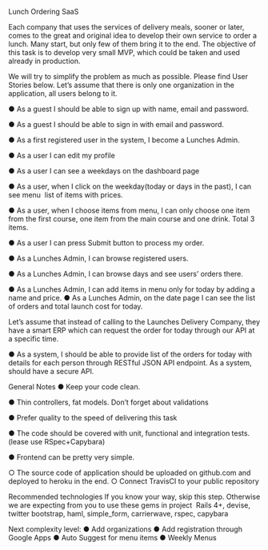 Lunch Ordering SaaS

Each company that uses the services of delivery meals, sooner or later, comes to the great and original idea to develop their own service to order a lunch. Many start, but only few of them bring it to the end. The objective of this task is to develop very small MVP, which could be taken and used already in production. 
 
We will try to simplify the problem as much as possible. Please find User Stories below. Let’s assume that there is only one organization in the application, all users belong to it. 
 
● As a guest I should be able to sign up with name, email and password.

● As a guest I should be able to sign in with email and password. 

● As a first registered user in the system, I become a Lunches Admin. 
 
● As a user I can edit my profile 

● As a user I can see a weekdays on the dashboard page 

● As a user, when I click on the weekday(today or days in the past), I can see menu ­ list 
of items with prices. 

● As a user, when I choose items from menu, I can only choose one item from the first 
course, one item from the main course and one drink. Total 3 items. 

● As a user I can press Submit button to process my order. 
 
● As a Lunches Admin, I can browse registered users. 

● As a Lunches Admin, I can browse days and see users’ orders there. 

● As a Lunches Admin, I can add items in menu only for today by adding a name and 
price. 
● As a Lunches Admin, on the date page I can see the list of orders and total launch cost 
for today.  
 
Let’s assume that instead of calling to the Launches Delivery Company, they have a smart ERP 
which can request the order for today through our API at a specific time.  

● As a system, I should be able to provide list of the orders for today with details for each person through RESTful JSON API endpoint. As a system, should have a secure API.

General Notes
● Keep your code clean.

● Thin controllers, fat models. Don’t forget about validations

● Prefer quality to the speed of delivering this task

● The code should be covered with unit, functional and integration tests. (lease use RSpec+Capybara)

● Front­end can be pretty very simple. 

○ The source code of application should be uploaded on github.com and deployed to 
heroku in the end. 
○ Connect Travis­CI to your public repository 
 
Recommended technologies
If you know your way, skip this step. ​
Otherwise we are expecting from you to use these gems in 
project ­ Rails 4+, devise, twitter bootstrap, haml, simple_form, carrierwave, rspec, capybara 
 
 
 
 
 
 Next complexity level: 
● Add organizations 
● Add registration through Google Apps 
● Auto Suggest for menu items 
● Weekly Menus 
 